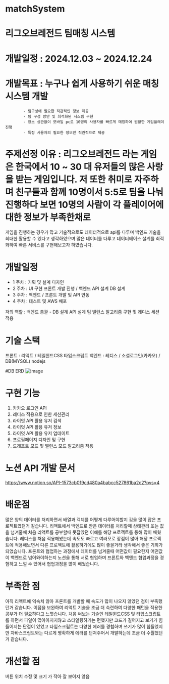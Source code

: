 # matchSystem
# 리그오브레전드 팀매칭 시스템
# 개발일정 : 2024.12.03 ~ 2024.12.24
# 개발목표 : 누구나 쉽게 사용하기 쉬운 매칭 시스템 개발 
            - 팀구성에 필요한 직관적인 정보 제공
            - 팀 구성 방안 및 최적화된 시스템 구현 
            - 장소 상관없이 모바일 pc로 10명의 사용자를 빠르게 매칭하여 원할한 게임플레이 진행
            - 특정 사용자의 필요한 정보만 직관적으로 제공
# 주제선정 이유 : 리그오브레전드 라는 게임은 한국에서 10 ~ 30 대 유저들의 많은 사랑을 받는 게임입니다. 저 또한 취미로 자주하며 친구들과 함께 10명이서 5:5로 팀을 나눠 진행하다 보면 10명의 사람이 각 플레이어에 대한 정보가 부족한채로 
게임을 진행하는 경우가 많고 기술적으로도 데이터적으로 api를 다루며 백엔드 기술을 최대한 활용할 수 있다고 생각하였으며 많은 데이터를 다루고 데이터베이스 설계를 최적화하여 빠른 서비스를 구현해보고자 하였습니다.

# 개발일정
- 1 주차 : 기획 및 설계 디자인
- 2 주차 : UI 구현 프론트 개발 진행 / 백엔드 API 설계 DB 설계
- 3 주차 : 백엔드 / 프론트 개발 및 API 연동
- 4 주차 : 테스트 및 AWS 배포

저의 역할
: 백엔드 총괄 - DB 설계 API 설계 팀 밸런스 알고리즘 구현 및 레디스 세션 적용

# 기술 스택 
프론트 : 리액트 / 테일윈드CSS 타입스크립트
백엔드 : 레디스 / 소셜로그인(카카오) / DB(MYSQL) nodejs

#DB ERD
![image](https://github.com/user-attachments/assets/b480bd12-4be5-4240-8954-4188aed9572d)

# 구현 기능 
1. 카카오 로그인 API
2. 레디스 적용으로 인한 세션관리
3. 라이엇 API 활용 유저 검색
4. 라이엇 API 활용 유저 정보
5. 라이엇 API 활용 유저 업데이트
6. 프로필페이지 디자인 및 구현
4. 드래프트 모드 및 밸런스 모드 알고리즘 적용

# 노션 API 개발 문서
https://www.notion.so/API-1573cb019cd480a4babcc527861ba2c2?pvs=4


# 배운점
많은 양의 데이터를 처리하면서 배열과 객체를 어떻게 다루어야할지 감을 많이 잡은 프로젝트였던거 같습니다. 
리액트에서 백엔드로 받은 데이터를 처리할때 상태관리 또는 값을 넘겨줄때 처음 리액트를 공부할때 못잡았던 이해를 해당 프로젝트를 통해 많이 배웠습니다.
레디스를 처음 적용해봤는데 속도도 빠르고 여러모로 장점이 많아 해당 프로젝트에 적용해보면서 다른 프로젝트에 활용하기에도 많이 좋을거라 생각해서 좋은 기회가 되었습니다.
프론트와 협업하는 과정에서 데이터를 넘겨줄때 어떤값이 필요한지 어떤값이 백엔드로 넘어와야하는지 노션을 통해 서로 협업하며 프론트와 백엔드 협업과정을 경험하고 느낄 수 있어서 협업과정을 많이 배웠습니다.

# 부족한 점
아직 리액트에 익숙치 않아 프론트를 개발할 때 속도가 많이 나오지 않았던 점이 부족했던거 같습니다. 이점을 보완하여 리액트 기술을 조금 더 숙련하여 다양한 패턴을 적용한 공부가 더 필요하다고 느꼇습니다.
처음 써보는 기술인 테일윈드CSS 및 타입스크립트를 하면서 파일이 많아아지지않고 스타일링하기는 편했지만 코드가 길어지고 보기가 힘들어지는 단점이 있었고 타입스크립트는 다양한 에러를 경험하며 쓰기가 많이 힘들었지만
자바스크립트와는 다르게 명확하게 에러를 던져주어서 개발하는데 조금 더 수월했던거 같습니다. 

# 개선할 점
버튼 위치 수정 및 크기 가 작아 잘 보이지 않음













